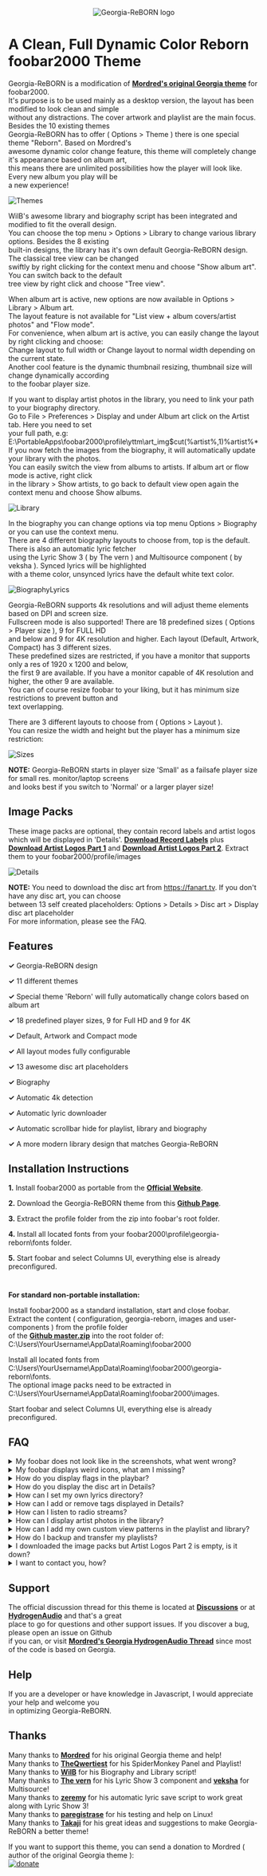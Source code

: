 <p align="center"><img src="https://i.ibb.co/xYSQXFT/logo-reborn.png" alt="Georgia-ReBORN logo"/></p>

# A Clean, Full Dynamic Color Reborn foobar2000 Theme

Georgia-ReBORN is a modification of **[Mordred's original Georgia theme](https://github.com/kbuffington/Georgia)** for foobar2000.<br />
It's purpose is to be used mainly as a desktop version, the layout has been modified to look clean and simple<br />
without any distractions. The cover artwork and playlist are the main focus. Besides the 10 existing themes<br />
Georgia-ReBORN has to offer ( Options > Theme ) there is one special theme "Reborn". Based on Mordred's<br />
awesome dynamic color change feature, this theme will completely change it's appearance based on album art,<br />
this means there are unlimited possibilities how the player will look like. Every new album you play will be<br />
a new experience!

![Themes](https://i.ibb.co/w6LqrzP/George-Re-BORN-Themes-Animation.webp)

WilB's awesome library and biography script has been integrated and modified to fit the overall design.<br />
You can choose the top menu > Options > Library to change various library options. Besides the 8 existing<br />
built-in designs, the library has it's own default Georgia-ReBORN design. The classical tree view can be changed<br />
swiftly by right clicking for the context menu and choose "Show album art". You can switch back to the default<br />
tree view by right click and choose "Tree view".

When album art is active, new options are now available in Options > Library > Album art.<br />
The layout feature is not available for "List view + album covers/artist photos" and "Flow mode".<br />
For convenience, when album art is active, you can easily change the layout by right clicking and choose:<br />
Change layout to full width or Change layout to normal width depending on the current state.<br />
Another cool feature is the dynamic thumbnail resizing, thumbnail size will change dynamically according<br />
to the foobar player size.

If you want to display artist photos in the library, you need to link your path to your biography directory.<br />
Go to File > Preferences > Display and under Album art click on the Artist tab. Here you need to set<br />
your full path, e.g: E:\PortableApps\foobar2000\profile\yttm\art_img\$cut(%artist%,1)\%artist%\*<br />
If you now fetch the images from the biography, it will automatically update your library with the photos.<br />
You can easily switch the view from albums to artists. If album art or flow mode is active, right click<br />
in the library > Show artists, to go back to default view open again the context menu and choose Show albums.

![Library](https://i.ibb.co/LxZ9mvT/George-Re-BORN-Library-Animation.webp)

In the biography you can change options via top menu Options > Biography or you can use the context menu.<br />
There are 4 different biography layouts to choose from, top is the default. There is also an automatic lyric fetcher<br />
using the Lyric Show 3 ( by The vern ) and Multisource component ( by veksha ). Synced lyrics will be highlighted<br />
with a theme color, unsynced lyrics have the default white text color.

![BiographyLyrics](https://i.ibb.co/HhN4PVV/George-Re-BORN-Biography-And-Lyrics-Animation.webp)

Georgia-ReBORN supports 4k resolutions and will adjust theme elements based on DPI and screen size.<br />
Fullscreen mode is also supported! There are 18 predefined sizes ( Options > Player size ), 9 for FULL HD<br />
and below and 9 for 4K resolution and higher. Each layout (Default, Artwork, Compact) has 3 different sizes.<br />
These predefined sizes are restricted, if you have a monitor that supports only a res of 1920 x 1200 and below,<br />
the first 9 are available. If you have a monitor capable of 4K resolution and higher, the other 9 are available.<br />
You can of course resize foobar to your liking, but it has minimum size restrictions to prevent button and<br />
text overlapping.

There are 3 different layouts to choose from ( Options > Layout ).<br />
You can resize the width and height but the player has a minimum size restriction:

![Sizes](https://i.ibb.co/P5W1Vxh/George-Re-BORN-Sizes-And-Layouts-Animation.webp)

**NOTE:** Georgia-ReBORN starts in player size 'Small' as a failsafe player size for small res. monitor/laptop screens<br />
and looks best if you switch to 'Normal' or a larger player size!

## Image Packs

These image packs are optional, they contain record labels and artist logos which will be displayed in 'Details'.
**[Download Record Labels](https://github.com/kbuffington/georgia-image-packs/raw/master/recordlabel.zip)** plus
**[Download Artist Logos Part 1](https://github.com/kbuffington/georgia-image-packs/raw/master/artistlogos.zip)** and
**[Download Artist Logos Part 2](https://github.com/kbuffington/georgia-image-packs/raw/master/artistlogos.z01)**.
Extract them to your foobar2000/profile/images

![Details](https://i.ibb.co/56bGbxp/George-Re-BORN-Details-Animation.webp)

**NOTE:** You need to download the disc art from https://fanart.tv. If you don't have any disc art, you can choose<br />
between 13 self created placeholders: Options > Details > Disc art > Display disc art placeholder<br />
For more information, please see the FAQ.

## Features

<b>✓</b> Georgia-ReBORN design

<b>✓</b> 11 different themes

<b>✓</b> Special theme 'Reborn' will fully automatically change colors based on album art

<b>✓</b> 18 predefined player sizes, 9 for Full HD and 9 for 4K

<b>✓</b> Default, Artwork and Compact mode

<b>✓</b> All layout modes fully configurable

<b>✓</b> 13 awesome disc art placeholders

<b>✓</b> Biography

<b>✓</b> Automatic 4k detection

<b>✓</b> Automatic lyric downloader

<b>✓</b> Automatic scrollbar hide for playlist, library and biography

<b>✓</b> A more modern library design that matches Georgia-ReBORN

## Installation Instructions

<b>1.</b> Install foobar2000 as portable from the **[Official Website](https://www.foobar2000.org/download)**.

<b>2.</b> Download the Georgia-ReBORN theme from this **[Github Page](https://github.com/TT-ReBORN/Georgia-ReBORN/archive/master.zip)**.

<b>3.</b> Extract the profile folder from the zip into foobar's root folder.

<b>4.</b> Install all located fonts from your foobar2000\profile\georgia-reborn\fonts folder.

<b>5.</b> Start foobar and select Columns UI, everything else is already preconfigured.

#

**For standard non-portable installation:**

Install foobar2000 as a standard installation, start and close foobar.<br />
Extract the content ( configuration, georgia-reborn, images and user-components ) from the profile folder<br />
of the **[Github master.zip](https://github.com/TT-ReBORN/Georgia-ReBORN/archive/master.zip)** into the root folder of: C:\Users\YourUsername\AppData\Roaming\foobar2000

Install all located fonts from C:\Users\YourUsername\AppData\Roaming\foobar2000\georgia-reborn\fonts.<br />
The optional image packs need to be extracted in C:\Users\YourUsername\AppData\Roaming\foobar2000\images.

Start foobar and select Columns UI, everything else is already preconfigured.

## FAQ

<details>
<summary>My foobar does not look like in the screenshots, what went wrong?</summary>
<br />
First, check if you have installed everything correctly, go to top menu Help > Georgia-ReBORN theme status and see<br />
if all are checked. You don't need to have the optional image packs installed, but they look pretty cool in Details.<br />
<br />
Second, check if your albums are tagged correctly and if your album folder does contain a cover.<br />
If you want to tag your albums automatically, you can choose between:<br />
foo_MusicBrainz: https://www.foobar2000.org/components/view/foo_musicbrainz<br />
foo_discogs: https://www.foobar2000.org/components/view/foo_discogs
</details>

<details>
<summary>My foobar displays weird icons, what am I missing?</summary>
<br />
You have not installed the fonts correctly, install all located fonts from your foobar2000\profile\georgia-reborn\fonts folder.<br />
For Windows: Into your C:\Windows\Fonts folder.<br />
For Linux: Into your home/user/.local/share/fonts folder.
</details>

<details>
<summary>How do you display flags in the playbar?</summary>
<br />
You need to tag your album with the &lt;ARTISTCOUNTRY&gt; tag:<br />
<br />
In the playlist click on the album cover to select all songs, right click > Properties.<br />
Now click on the +add new button and type ARTISTCOUNTRY. In the value field type the country ( e.g United States ).<br />
Click OK and now the flag should display in the playbar.
</details>

<details>
<summary>How do you display the disc art in Details?</summary>
<br />
If you don't have any disc art, you can choose between 13 self created placeholders:<br />
Options > Details > Disc art > Display disc art placeholder - or<br />
You need to download the disc art from https://fanart.tv and put them in your album folder with the following structure support:<br />

#

<b>For 1 CD:</b>

<b>In root dir of the album:</b>

* <b>Covers:</b><br />
cover.jpg/png, cover2.jpg/png, cover3.jpg/png etc...<br />
folder.jpg/png, folder2.jpg/png, folder3.jpg/png etc...<br />
front.jpg/png, front2.jpg/png, front3.jpg/png etc...

* <b>cdART:</b><br />
cd.png, cd2.png, cd3.png etc...

* <b>vinylART:</b><br />
vinyl.png, vinyl2.png, vinyl3.png etc...

* <b>Booklet:</b><br />
booklet.jpg/png, booklet2.jpg/png, booklet3.jpg/png etc...<br />
artwork.jpg/png, artwork2.jpg/png, artwork3.jpg/png etc...<br />
image.jpg/png, image2.jpg/png, image3.jpg/png etc...<br />
scan.jpg/png, scan2.jpg/png, scan3.jpg/png etc...<br />
back.jpg/png, back2.jpg/png, back3.jpg/png etc...<br />

#

<b>Best choice for a clean folder structure, create in root dir of the album following folder or your choice:<br />
Artwork OR Images OR Scans and put in:</b>

* <b>Covers:</b><br />
cover.jpg/png, cover2.jpg/png, cover3.jpg/png etc...<br />
folder.jpg/png, folder2.jpg/png, folder3.jpg/png etc...<br />
front.jpg/png, front2.jpg/png, front3.jpg/png etc...

* <b>cdART:</b><br />
cd.png, cd2.png, cd3.png etc...

* <b>vinylART:</b><br />
vinyl.png, vinyl2.png, vinyl3.png etc...

* <b>Booklet:</b><br />
booklet.jpg/png, booklet2.jpg/png, booklet3.jpg/png etc...<br />
artwork.jpg/png, artwork2.jpg/png, artwork3.jpg/png etc...<br />
image.jpg/png, image2.jpg/png, image3.jpg/png etc...<br />
scan.jpg/png, scan2.jpg/png, scan3.jpg/png etc...<br />
back.jpg/png, back2.jpg/png, back3.jpg/png etc...<br />

#

<b>For Multi CD:</b>

<b>In root dir of the album:</b>

* <b>Covers:</b><br />
cover.jpg/png, cover2.jpg/png, cover3.jpg/png etc...<br />
folder.jpg/png, folder2.jpg/png, folder3.jpg/png etc...<br />
front.jpg/png, front2.jpg/png, front3.jpg/png etc...

* <b>cdART:</b><br />
cd.png, cd2.png, cd3.png etc...

* <b>vinylART:</b><br />
vinyl.png, vinyl2.png, vinyl3.png etc...

* <b>Booklet:</b><br />
booklet.jpg/png, booklet2.jpg/png, booklet3.jpg/png etc...<br />
artwork.jpg/png, artwork2.jpg/png, artwork3.jpg/png etc...<br />
image.jpg/png, image2.jpg/png, image3.jpg/png etc...<br />
scan.jpg/png, scan2.jpg/png, scan3.jpg/png etc...<br />
back.jpg/png, back2.jpg/png, back3.jpg/png etc...<br />

#

<b>In folders CD1, CD2 etc:</b>

* <b>Covers:</b><br />
cover.jpg/png, cover2.jpg/png, cover3.jpg/png etc...<br />
folder.jpg/png, folder2.jpg/png, folder3.jpg/png etc...<br />
front.jpg/png, front2.jpg/png, front3.jpg/png etc...

* <b>cdART:</b><br />
cd.png, cd2.png, cd3.png etc...

* <b>vinylART:</b><br />
vinyl.png, vinyl2.png, vinyl3.png etc...

* <b>Booklet:</b><br />
booklet.jpg/png, booklet2.jpg/png, booklet3.jpg/png etc...<br />
artwork.jpg/png, artwork2.jpg/png, artwork3.jpg/png etc...<br />
image.jpg/png, image2.jpg/png, image3.jpg/png etc...<br />
scan.jpg/png, scan2.jpg/png, scan3.jpg/png etc...<br />
back.jpg/png, back2.jpg/png, back3.jpg/png etc...<br />

#

<b>Best choice for a clean folder structure, create in root dir of the album following folder or your choice:<br />
Artwork OR Images OR Scans and put in:</b>

* <b>Covers:</b><br />
cover.jpg/png, cover2.jpg/png, cover3.jpg/png etc...<br />
folder.jpg/png, folder2.jpg/png, folder3.jpg/png etc...<br />
front.jpg/png, front2.jpg/png, front3.jpg/png etc...

* <b>cdART:</b><br />
cd.png, cd2.png, cd3.png etc...

* <b>vinylART:</b><br />
vinyl.png, vinyl2.png, vinyl3.png etc...

* <b>Booklet:</b><br />
booklet.jpg/png, booklet2.jpg/png, booklet3.jpg/png etc...<br />
artwork.jpg/png, artwork2.jpg/png, artwork3.jpg/png etc...<br />
image.jpg/png, image2.jpg/png, image3.jpg/png etc...<br />
scan.jpg/png, scan2.jpg/png, scan3.jpg/png etc...<br />
back.jpg/png, back2.jpg/png, back3.jpg/png etc...
</details>

<details>
<summary>How can I set my own lyrics directory?</summary>
<br />
Open your foobar preferences ( File > Preferences ) and go to Tools > Lyric Show 3.<br />
Click on the Lyric Saving tab and under Save method select Save to user defined directory.<br />
Set your path under the Custom directory field, for this example we use D:\Audio\SongLyrics<br />
<br />
Next go to and open your foobar2000\profile\georgia-reborn\js\settings.js<br />
Search for the "tf.lyr_path" and add the path you have set previously in Lyric Show 3.<br />
<br />
tf.lyr_path = [ // simply add, change or re-order entries as needed
	'$replace($replace(%path%,%filename_ext%,),\,\\)',
	fb.ProfilePath + 'lyrics\\',
	fb.FoobarPath + 'lyrics\\',
	'D:\\Audio\\SongLyrics\\',
];
<br />
<br />
Lyrics should be saved now in your new directory and displayed in Georgia-ReBORN.
</details>

<details>
<summary>How can I add or remove tags displayed in Details?</summary>
<br />
You need to edit your georgia-reborn-config file, it can be found in your:<br />
foobar2000\profile\georgia-reborn\georgia-reborn-config.jsonc<br />
<br />
This json file can be edited in any text editor, find the "metadataGrid" section and edit it to your liking,<br />
but be careful that the line you edited ends with a comma, unless it’s the last entry in an object or array.<br />
Make sure you spelled all the required properties correctly and you didn’t inadvertently delete a } or ].<br />
<br />
If something goes wrong and the theme does not load correctly, you can delete the edited config file<br />
and a new one will be automatically created upon next foobar start.
</details>

<details>
<summary>How can I listen to radio streams?</summary>
<br />
That's pretty easy, just download the m3u or pls streaming file format and drag it to your playlist.<br />
You can then delete the m3u or pls streaming files, the streaming information will be saved in the playlist file.<br />
MP3, AAC and OGG codecs are supported.
</details>

<details>
<summary>How can I display artist photos in the library?</summary>
<br />
If you want to display artist photos in the library, you need to link your path to your biography directory.<br />
Go to File > Preferences > Display and under Album art click on the Artist tab. Here you need to set<br />
your full path, e.g: E:\PortableApps\foobar2000\profile\yttm\art_img$cut(%artist%,1)%artist%*<br />
If you now fetch the images from the biography, it will automatically update your library with the photos.<br />
<br />
You can easily switch the view from albums to artists. If album art or flow mode is active, right click<br />
in the library > Show artists, to go back to default view open again the context menu and choose Show albums.
</details>

<details>
<summary>How can I add my own custom view patterns in the playlist and library?</summary>
<br />
In the playlist, right click for the context menu and select:<br />
Grouping > Manage presets<br />
<br />
In the library, click on the settings menu <b>...</b> and navigate to Configure views.<br />
At the bottom, click on the Add new button and paste your custom view pattern, e.g:<br />
<br />
$stripprefix(%album artist%)|%date% %album%|[[%discnumber%.]%tracknumber%. ][%track artist% - ]%title%
$swapprefix(%album artist%)|%date% %album%|[[%discnumber%.]%tracknumber%. ][%track artist% - ]%title%<br />
<br />
You can also change the view order by clicking the Up and Down buttons located at the bottom.
</details>

<details>
<summary>How do I backup and transfer my playlists?</summary>
<br />
If you want to transfer your playlists to a new foobar installation just copy your old existing<br />
playlists-v1.4 folder in foobar\profile and replace it with the new existing one.
</details>

<details>
<summary>I downloaded the image packs but Artist Logos Part 2 is empty, is it down?</summary>
<br />
No, everything is good. This means the current size of the image pack does not need to be split into two parts<br />
for the Github size limit.
</details>

<details>
<summary>I want to contact you, how?</summary>
<br />
If you want to contact me in private, you can send me a personal message at:<br />
https://hydrogenaud.io/index.php?action=profile;u=139848<br />
or you can write in the general thread at:<br />
https://github.com/TT-ReBORN/Georgia-ReBORN/discussions
</details>


## Support

The official discussion thread for this theme is located at **[Discussions](https://github.com/TT-ReBORN/Georgia-ReBORN/discussions)** or at
**[HydrogenAudio](https://hydrogenaud.io/index.php?topic=121047.0)** and that's a great<br />
place to go for questions and other support issues. If you discover a bug, please open an issue on Github<br />
if you can, or visit **[Mordred's Georgia HydrogenAudio Thread](https://hydrogenaud.io/index.php/topic,116190.0.html)** since most of the code is based on Georgia.

## Help

If you are a developer or have knowledge in Javascript, I would appreciate your help and welcome you<br />
in optimizing Georgia-ReBORN.

## Thanks

Many thanks to **[Mordred](https://github.com/kbuffington)** for his original Georgia theme and help!<br />
Many thanks to **[TheQwertiest](https://github.com/TheQwertiest)** for his SpiderMonkey Panel and Playlist!<br />
Many thanks to **[WilB](https://hydrogenaud.io/index.php?action=profile;u=33113)** for his Biography and Library script!<br />
Many thanks to **[The vern](https://hydrogenaud.io/index.php?action=profile;u=70332)** for his Lyric Show 3 component and **[veksha](https://hydrogenaud.io/index.php?action=profile;u=130067)** for Multisource!<br />
Many thanks to **[zeremy](https://github.com/smoralis)** for his automatic lyric save script to work great along with Lyric Show 3!<br />
Many thanks to **[paregistrase](https://hydrogenaud.io/index.php?action=profile;u=111244)** for his testing and help on Linux!<br />
Many thanks to **[Takaji](https://hydrogenaud.io/index.php?action=profile;u=22787)** for his great ideas and suggestions to make Georgia-ReBORN a better theme!

If you want to support this theme, you can send a donation to Mordred ( author of the original Georgia theme ):<br />
[![donate](https://img.shields.io/badge/Donate-PayPal-green.svg)](https://www.paypal.com/cgi-bin/webscr?cmd=_s-xclick&hosted_button_id=9LW4ABRYXG2DY&source=url)